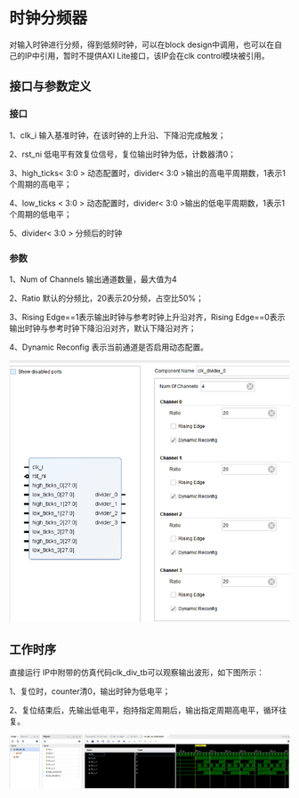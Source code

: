 # 时钟分频器

对输入时钟进行分频，得到低频时钟，可以在block design中调用，也可以在自己的IP中引用，暂时不提供AXI Lite接口，该IP会在clk control模块被引用。



## 接口与参数定义

### 接口

1、clk_i 输入基准时钟，在该时钟的上升沿、下降沿完成触发；

2、rst_ni 低电平有效复位信号，复位输出时钟为低，计数器清0；

3、high_ticks< 3:0 > 动态配置时，divider< 3:0 >输出的高电平周期数，1表示1个周期的高电平；

4、low_ticks < 3:0 > 动态配置时，divider< 3:0 >输出的低电平周期数，1表示1个周期的低电平；

5、divider< 3:0 > 分频后的时钟



### 参数

1、Num of Channels 输出通道数量，最大值为4

2、Ratio 默认的分频比，20表示20分频，占空比50%；

3、Rising Edge==1表示输出时钟与参考时钟上升沿对齐，Rising Edge==0表示输出时钟与参考时钟下降沿沿对齐，默认下降沿对齐；

4、Dynamic Reconfig 表示当前通道是否启用动态配置。

![image-20200106164500017](ClkDivider.assets/image-20200106164500017.png)



## 工作时序

直接运行 IP中附带的仿真代码clk_div_tb可以观察输出波形，如下图所示：

1、复位时，counter清0，输出时钟为低电平；

2、复位结束后，先输出低电平，抱持指定周期后，输出指定周期高电平，循环往复。

![image-20200106165228944](ClkDivider.assets/image-20200106165228944.png)